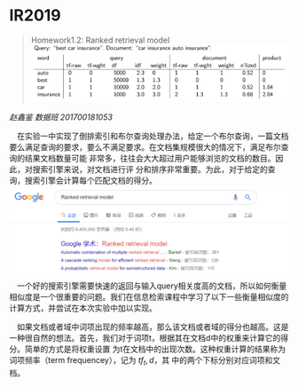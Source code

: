 # IR2019
>Homework1.2: Ranked retrieval model
![](./report_img/img1.png)

*赵鑫鉴 数据班 201700181053*

&emsp;在实验一中实现了倒排索引和布尔查询处理办法，给定一个布尔查询，一篇文档要么满足查询的要求，要么不满足要求。在文档集规模很大的情况下，满足布尔查询的结果文档数量可能 非常多，往往会大大超过用户能够浏览的文档的数目。因此，对搜索引擎来说，对文档进行评 分和排序非常重要。为此，对于给定的查询，搜索引擎会计算每个匹配文档的得分。
![](./report_img/img2.png)
&emsp;一个好的搜索引擎需要快速的返回与输入query相关度高的文档，所以如何衡量相似度是一个很重要的问题。我们在信息检索课程中学习了以下一些衡量相似度的计算方式，并尝试在本次实验中加以实现。

&emsp;如果文档或者域中词项出现的频率越高，那么该文档或者域的得分也越高。这是一种很自然的想法。首先，我们对于词项t，根据其在文档d中的权重来计算它的得分。简单的方式是将权重设置 为t在文档中的出现次数。这种权重计算的结果称为词项频率（term frequencey），记为 $tf_t,d$，其 中的两个下标分别对应词项和文档。 

